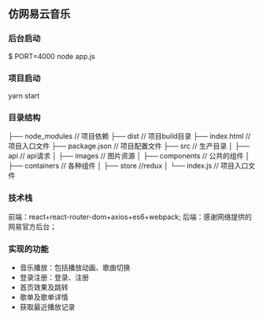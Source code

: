 ## 仿网易云音乐

### 后台启动
$ PORT=4000 node app.js

### 项目启动
yarn start


### 目录结构
├── node_modules              // 项目依赖
├── dist               		 // 项目build目录
├── index.html          	     // 项目入口文件
├── package.json      		 // 项目配置文件
├── src                		 // 生产目录
│   ├── api       			 // api请求
│   ├── images               // 图片资源
│   ├── components         	 // 公共的组件
│   ├── containers     		 // 各种组件
│   ├── store                //redux
│   └── index.js       	     // 项目入口文件

### 技术栈
前端：react+react-router-dom+axios+es6+webpack;
后端：感谢网络提供的网易官方后台；

### 实现的功能
- 音乐播放：包括播放动画、歌曲切换
- 登录注册：登录、注册
- 首页效果及跳转
- 歌单及歌单详情
- 获取最近播放记录
